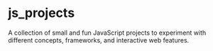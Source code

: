 # js_projects
A collection of small and fun JavaScript projects to experiment with different concepts, frameworks, and interactive web features.
